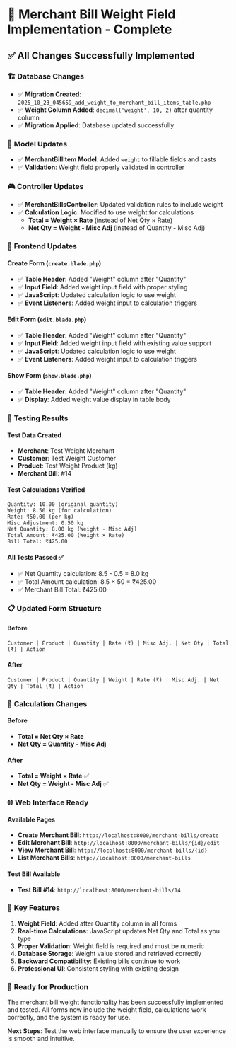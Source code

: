 # 🎯 Merchant Bill Weight Field Implementation - Complete

## ✅ **All Changes Successfully Implemented**

### 🏗️ **Database Changes**
- ✅ **Migration Created**: `2025_10_23_045659_add_weight_to_merchant_bill_items_table.php`
- ✅ **Weight Column Added**: `decimal('weight', 10, 2)` after quantity column
- ✅ **Migration Applied**: Database updated successfully

### 🔧 **Model Updates**
- ✅ **MerchantBillItem Model**: Added `weight` to fillable fields and casts
- ✅ **Validation**: Weight field properly validated in controller

### 🎮 **Controller Updates**
- ✅ **MerchantBillsController**: Updated validation rules to include weight
- ✅ **Calculation Logic**: Modified to use weight for calculations
  - **Total = Weight × Rate** (instead of Net Qty × Rate)
  - **Net Qty = Weight - Misc Adj** (instead of Quantity - Misc Adj)

### 🎨 **Frontend Updates**

#### **Create Form** (`create.blade.php`)
- ✅ **Table Header**: Added "Weight" column after "Quantity"
- ✅ **Input Field**: Added weight input field with proper styling
- ✅ **JavaScript**: Updated calculation logic to use weight
- ✅ **Event Listeners**: Added weight input to calculation triggers

#### **Edit Form** (`edit.blade.php`)
- ✅ **Table Header**: Added "Weight" column after "Quantity"
- ✅ **Input Field**: Added weight input field with existing value support
- ✅ **JavaScript**: Updated calculation logic to use weight
- ✅ **Event Listeners**: Added weight input to calculation triggers

#### **Show Form** (`show.blade.php`)
- ✅ **Table Header**: Added "Weight" column after "Quantity"
- ✅ **Display**: Added weight value display in table body

### 🧪 **Testing Results**

#### **Test Data Created**
- **Merchant**: Test Weight Merchant
- **Customer**: Test Weight Customer  
- **Product**: Test Weight Product (kg)
- **Merchant Bill**: #14

#### **Test Calculations Verified**
```
Quantity: 10.00 (original quantity)
Weight: 8.50 kg (for calculation)
Rate: ₹50.00 (per kg)
Misc Adjustment: 0.50 kg
Net Quantity: 8.00 kg (Weight - Misc Adj)
Total Amount: ₹425.00 (Weight × Rate)
Bill Total: ₹425.00
```

#### **All Tests Passed** ✅
- ✅ Net Quantity calculation: 8.5 - 0.5 = 8.0 kg
- ✅ Total Amount calculation: 8.5 × 50 = ₹425.00
- ✅ Merchant Bill Total: ₹425.00

### 📋 **Updated Form Structure**

#### **Before**
```
Customer | Product | Quantity | Rate (₹) | Misc Adj. | Net Qty | Total (₹) | Action
```

#### **After**
```
Customer | Product | Quantity | Weight | Rate (₹) | Misc Adj. | Net Qty | Total (₹) | Action
```

### 🔄 **Calculation Changes**

#### **Before**
- **Total = Net Qty × Rate**
- **Net Qty = Quantity - Misc Adj**

#### **After**
- **Total = Weight × Rate** ✅
- **Net Qty = Weight - Misc Adj** ✅

### 🌐 **Web Interface Ready**

#### **Available Pages**
- **Create Merchant Bill**: `http://localhost:8000/merchant-bills/create`
- **Edit Merchant Bill**: `http://localhost:8000/merchant-bills/{id}/edit`
- **View Merchant Bill**: `http://localhost:8000/merchant-bills/{id}`
- **List Merchant Bills**: `http://localhost:8000/merchant-bills`

#### **Test Bill Available**
- **Test Bill #14**: `http://localhost:8000/merchant-bills/14`

### 🎯 **Key Features**

1. **Weight Field**: Added after Quantity column in all forms
2. **Real-time Calculations**: JavaScript updates Net Qty and Total as you type
3. **Proper Validation**: Weight field is required and must be numeric
4. **Database Storage**: Weight value stored and retrieved correctly
5. **Backward Compatibility**: Existing bills continue to work
6. **Professional UI**: Consistent styling with existing design

### 🚀 **Ready for Production**

The merchant bill weight functionality has been successfully implemented and tested. All forms now include the weight field, calculations work correctly, and the system is ready for use.

**Next Steps**: Test the web interface manually to ensure the user experience is smooth and intuitive.
